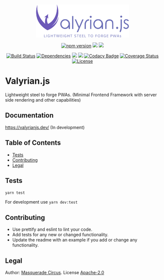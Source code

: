 <div style="text-align: center">

<img src="assets/logo.png" style="width: 60%"/>

[![npm version](https://img.shields.io/npm/v/valyrian.js.svg?style=flat)](https://npmjs.org/package/valyrian.js "View this project on npm")
![](https://img.shields.io/bundlephobia/min/valyrian.js.svg?style=flat)
![](https://img.shields.io/bundlephobia/minzip/valyrian.js.svg?style=flat)

[![Build Status](https://travis-ci.org/Masquerade-Circus/valyrian.js.svg?branch=master)](https://travis-ci.org/Masquerade-Circus/valyrian.js)
[![Dependencies](https://img.shields.io/david/masquerade-circus/valyrian.js.svg?style=flat)](https://david-dm.org/masquerade-circus/valyrian.js)
![](https://img.shields.io/github/issues/masquerade-circus/valyrian.js.svg)
![](https://img.shields.io/snyk/vulnerabilities/npm/valyrian.js.svg)
[![Codacy Badge](https://api.codacy.com/project/badge/Grade/521f72fc6d61426783692b62d64a3643)](https://www.codacy.com/app/Masquerade-Circus/valyrian.js?utm_source=github.com\&utm_medium=referral\&utm_content=Masquerade-Circus/valyrian.js\&utm_campaign=Badge_Grade)
[![Coverage Status](https://coveralls.io/repos/github/Masquerade-Circus/valyrian.js/badge.svg?branch=master)](https://coveralls.io/github/Masquerade-Circus/valyrian.js?branch=master)
[![License](https://img.shields.io/github/license/masquerade-circus/valyrian.js.svg)](https://github.com/masquerade-circus/valyrian.js/blob/master/LICENSE)

</div>

# Valyrian.js

Lightweight steel to forge PWAs. (Minimal Frontend Framework with server side rendering and other capabilities)

## Documentation

<https://valyrianjs.dev/> (In development)

## Table of Contents

*   [Tests](#tests)
*   [Contributing](#contributing)
*   [Legal](#legal)

## Tests

`yarn test`

For development use `yarn dev:test`

## Contributing

*   Use prettify and eslint to lint your code.
*   Add tests for any new or changed functionality.
*   Update the readme with an example if you add or change any functionality.

## Legal

Author: [Masquerade Circus](http://masquerade-circus.net). License [Apache-2.0](https://opensource.org/licenses/Apache-2.0)
